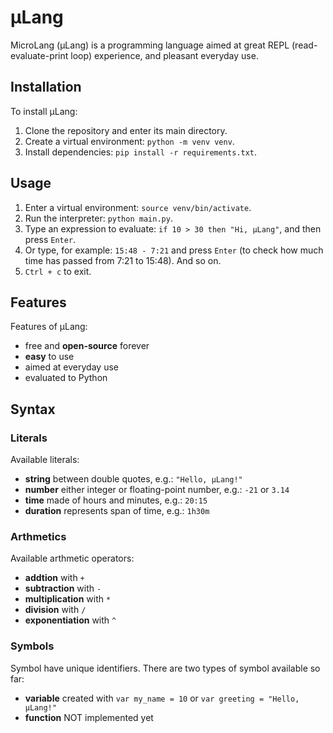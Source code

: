 # µLang

MicroLang (μLang) is a programming language aimed at great REPL (read-evaluate-print loop) experience,
and pleasant everyday use.

## Installation

To install µLang:
1. Clone the repository and enter its main directory.
2. Create a virtual environment: `python -m venv venv`.
3. Install dependencies: `pip install -r requirements.txt`.

## Usage

1. Enter a virtual environment: `source venv/bin/activate`.
2. Run the interpreter: `python main.py`.
3. Type an expression to evaluate: `if 10 > 30 then "Hi, µLang"`, and then press `Enter`.
4. Or type, for example: `15:48 - 7:21` and press `Enter` (to check how much time has passed from 7:21 to 15:48). And so on.
5. `Ctrl + c` to exit.

## Features

Features of µLang:
- free and **open-source** forever
- **easy** to use
- aimed at everyday use
- evaluated to Python

## Syntax

### Literals

Available literals:
- **string** between double quotes, e.g.: `"Hello, µLang!"`
- **number**  either integer or floating-point number, e.g.: `-21` or `3.14`
- **time** made of hours and minutes, e.g.: `20:15`
- **duration** represents span of time, e.g.: `1h30m`

### Arthmetics

Available arthmetic operators:
- **addtion** with `+`
- **subtraction** with `-`
- **multiplication** with `*`
- **division** with `/`
- **exponentiation** with `^`

### Symbols

Symbol have unique identifiers.
There are two types of symbol available so far:
- **variable** created with `var my_name = 10` or `var greeting = "Hello, µLang!"`
- **function** NOT implemented yet